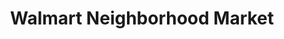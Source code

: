 ---
title: "Walmart Neighborhood Market"
url: /anaheim/walmart-neighborhood-market/
shop: supermarket
---
